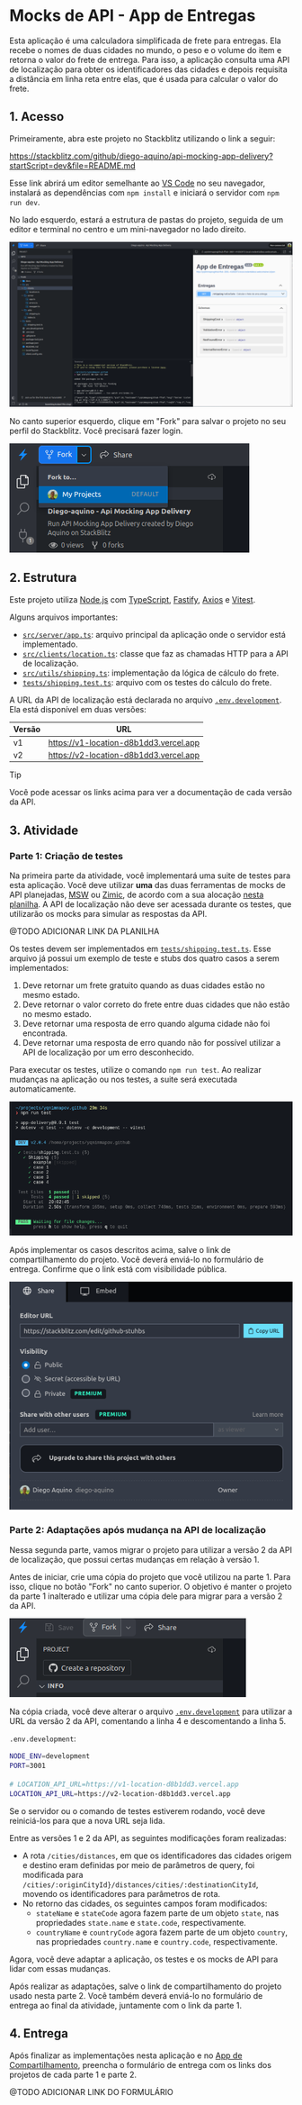 # Mocks de API - App de Entregas

Esta aplicação é uma calculadora simplificada de frete para entregas. Ela recebe
o nomes de duas cidades no mundo, o peso e o volume do item e retorna o valor do
frete de entrega. Para isso, a aplicação consulta uma API de localização para
obter os identificadores das cidades e depois requisita a distância em linha
reta entre elas, que é usada para calcular o valor do frete.

## 1. Acesso

Primeiramente, abra este projeto no Stackblitz utilizando o link a seguir:

https://stackblitz.com/github/diego-aquino/api-mocking-app-delivery?startScript=dev&file=README.md

Esse link abrirá um editor semelhante ao
[VS Code](https://code.visualstudio.com) no seu navegador, instalará as
dependências com `npm install` e iniciará o servidor com `npm run dev`.

No lado esquerdo, estará a estrutura de pastas do projeto, seguida de um editor
e terminal no centro e um mini-navegador no lado direito.

![Projeto aberto no Stackblitz](./docs/images/project-opened-on-stackblitz.png)

No canto superior esquerdo, clique em "Fork" para salvar o projeto no seu perfil
do Stackblitz. Você precisará fazer login.

![Botão para cópia do projeto no Stackblitz](docs/images/stackblitz-fork.png)

## 2. Estrutura

Este projeto utiliza [Node.js](https://nodejs.org) com
[TypeScript](https://www.typescriptlang.org), [Fastify](https://fastify.dev),
[Axios](https://axios-http.com) e [Vitest](https://vitest.dev).

Alguns arquivos importantes:

- [`src/server/app.ts`](./src/server/app.ts): arquivo principal da aplicação
  onde o servidor está implementado.
- [`src/clients/location.ts`](./src/clients/location.ts): classe que faz as
  chamadas HTTP para a API de localização.
- [`src/utils/shipping.ts`](./src/utils/shipping.ts): implementação da lógica de
  cálculo do frete.
- [`tests/shipping.test.ts`](./tests/shipping.test.ts): arquivo com os testes do
  cálculo do frete.

A URL da API de localização está declarada no arquivo
[`.env.development`](./.env.development). Ela está disponível em duas versões:

| Versão | URL                                    |
| ------ | -------------------------------------- |
| v1     | https://v1-location-d8b1dd3.vercel.app |
| v2     | https://v2-location-d8b1dd3.vercel.app |

> [!TIP]
>
> Você pode acessar os links acima para ver a documentação de cada versão da
> API.

## 3. Atividade

### Parte 1: Criação de testes

Na primeira parte da atividade, você implementará uma suite de testes para esta
aplicação. Você deve utilizar **uma** das duas ferramentas de mocks de API
planejadas, [MSW](https://mswjs.io) ou
[Zimic](https://github.com/zimicjs/zimic), de acordo com a sua alocação
[nesta planilha](). A API de localização não deve ser acessada durante os
testes, que utilizarão os mocks para simular as respostas da API.

@TODO ADICIONAR LINK DA PLANILHA

Os testes devem ser implementados em
[`tests/shipping.test.ts`](./tests/shipping.test.ts). Esse arquivo já possui um
exemplo de teste e stubs dos quatro casos a serem implementados:

1. Deve retornar um frete gratuito quando as duas cidades estão no mesmo estado.
2. Deve retornar o valor correto do frete entre duas cidades que não estão no
   mesmo estado.
3. Deve retornar uma resposta de erro quando alguma cidade não foi encontrada.
4. Deve retornar uma resposta de erro quando não for possível utilizar a API de
   localização por um erro desconhecido.

Para executar os testes, utilize o comando `npm run test`. Ao realizar mudanças
na aplicação ou nos testes, a suite será executada automaticamente.

![Executando os testes no Stackblitz](docs/images/stackblitz-tests.png)

Após implementar os casos descritos acima, salve o link de compartilhamento do
projeto. Você deverá enviá-lo no formulário de entrega. Confirme que o link está
com visibilidade pública.

![Compartilhando o projeto no Stackblitz](docs/images/stackblitz-sharing.png)

### Parte 2: Adaptações após mudança na API de localização

Nessa segunda parte, vamos migrar o projeto para utilizar a versão 2 da API de
localização, que possui certas mudanças em relação à versão 1.

Antes de iniciar, crie uma cópia do projeto que você utilizou na parte 1. Para
isso, clique no botão "Fork" no canto superior. O objetivo é manter o projeto da
parte 1 inalterado e utilizar uma cópia dele para migrar para a versão 2 da API.

![Botão para cópia do projeto no Stackblitz](docs/images/stackblitz-refork.png)

Na cópia criada, você deve alterar o arquivo
[`.env.development`](./.env.development) para utilizar a URL da versão 2 da API,
comentando a linha 4 e descomentando a linha 5.

`.env.development`:

```bash
NODE_ENV=development
PORT=3001

# LOCATION_API_URL=https://v1-location-d8b1dd3.vercel.app
LOCATION_API_URL=https://v2-location-d8b1dd3.vercel.app
```

Se o servidor ou o comando de testes estiverem rodando, você deve reiniciá-los
para que a nova URL seja lida.

Entre as versões 1 e 2 da API, as seguintes modificações foram realizadas:

- A rota `/cities/distances`, em que os identificadores das cidades origem e
  destino eram definidas por meio de parâmetros de query, foi modificada para
  `/cities/:originCityId}/distances/cities/:destinationCityId`, movendo os
  identificadores para parâmetros de rota.
- No retorno das cidades, os seguintes campos foram modificados:
  - `stateName` e `stateCode` agora fazem parte de um objeto `state`, nas
    propriedades `state.name` e `state.code`, respectivamente.
  - `countryName` e `countryCode` agora fazem parte de um objeto `country`, nas
    propriedades `country.name` e `country.code`, respectivamente.

Agora, você deve adaptar a aplicação, os testes e os mocks de API para lidar com
essas mudanças.

Após realizar as adaptações, salve o link de compartilhamento do projeto usado
nesta parte 2. Você também deverá enviá-lo no formulário de entrega ao final da
atividade, juntamente com o link da parte 1.

## 4. Entrega

Após finalizar as implementações nesta aplicação e no
[App de Compartilhamento](https://github.com/diego-aquino/api-mocking-app-sharing),
preencha o formulário de entrega com os links dos projetos de cada parte 1 e
parte 2.

@TODO ADICIONAR LINK DO FORMULÁRIO
